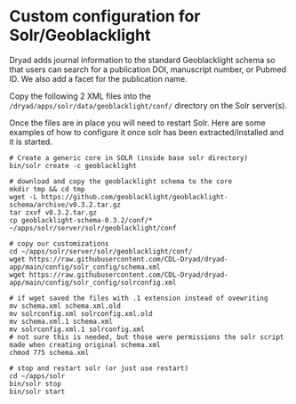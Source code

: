 # Custom configuration for Solr/Geoblacklight

Dryad adds journal information to the standard Geoblacklight schema so that users can search for a publication DOI, manuscript number, or Pubmed ID. We also add a facet for the publication name.

Copy the following 2 XML files into the `/dryad/apps/solr/data/geoblacklight/conf/` directory on the Solr server(s).

Once the files are in place you will need to restart Solr.  Here are some examples of how to configure it once solr has been extracted/installed and it is started.

```
# Create a generic core in SOLR (inside base solr directory)
bin/solr create -c geoblacklight
```

```
# download and copy the geoblacklight schema to the core
mkdir tmp && cd tmp
wget -L https://github.com/geoblacklight/geoblacklight-schema/archive/v0.3.2.tar.gz
tar zxvf v0.3.2.tar.gz
cp geoblacklight-schema-0.3.2/conf/* ~/apps/solr/server/solr/geoblacklight/conf
```

```
# copy our customizations
cd ~/apps/solr/server/solr/geoblacklight/conf/
wget https://raw.githubusercontent.com/CDL-Dryad/dryad-app/main/config/solr_config/schema.xml
wget https://raw.githubusercontent.com/CDL-Dryad/dryad-app/main/config/solr_config/solrconfig.xml
```

```
# if wget saved the files with .1 extension instead of ovewriting
mv schema.xml schema.xml.old
mv solrconfig.xml solrconfig.xml.old
mv schema.xml.1 schema.xml
mv solrconfig.xml.1 solrconfig.xml
# not sure this is needed, but those were permissions the solr script made when creating original schema.xml
chmod 775 schema.xml
```

```
# stop and restart solr (or just use restart)
cd ~/apps/solr
bin/solr stop
bin/solr start
```
